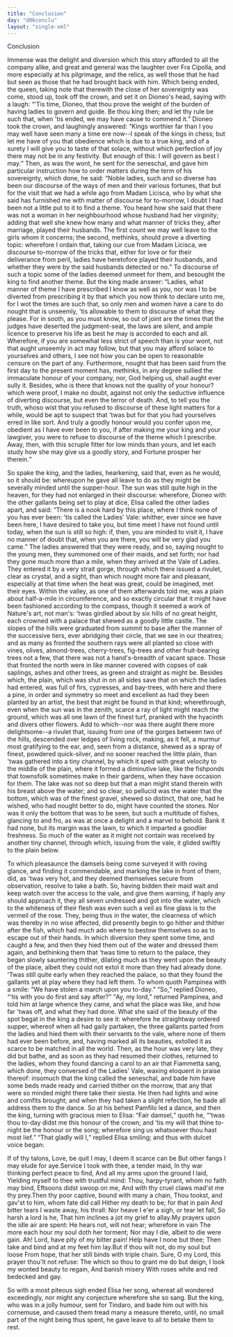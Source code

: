 ```yaml
---
title: "Conclusion"
day: "d06conclu"
layout: "single-xml"
---
```

<div id="d06conclu" type="conclusion" who="author"><head>Conclusion</head><p><milestone id="p06970001"/>Immense was the delight and
diversion which this story afforded
 to all the company alike, and great
and general was the laughter over
 Fra Cipolla, and more especially at his
pilgrimage, and the relics, as
 well those that he had but seen as those
that he had brought back
 with him. Which being ended, the queen, taking
note that therewith
 the close of her sovereignty was come, stood up, took
off the
 crown, and set it on Dioneo's head, saying with a laugh: <milestone id="p06970002"/><q direct="unspecified">'Tis
time, Dioneo, that thou prove the weight of the burden of having
 ladies to
govern and guide. Be thou king then; and let thy rule
 be such that, when
'tis ended, we may have cause to commend it.</q>
<milestone id="p06970003"/>Dioneo took the crown,
and laughingly answered: <q direct="unspecified">Kings worthier
 far than I you may well have
seen many a time ere now--I speak
 of the kings in chess; but let me have
of you that obedience which
 is due to a true king, and of a surety I will
give you to taste of that
 solace, without which perfection of joy there
may not be in any
 festivity. But enough of this: I will govern as best I
may.</q> <milestone id="p06970004"/>Then,
 as was the wont, he sent for the seneschal, and gave him
particular
 instruction how to order matters during the term of his
sovereignty,
 which done, he said: <q direct="unspecified">Noble ladies, such and so diverse has
been
 our discourse of the ways of men and their various fortunes, that
but for the visit that we had a while ago from Madam Licisca, who
 by what
she said has furnished me with matter of discourse for
 to-morrow, I doubt
I had been not a little put to it to find a theme.
 <milestone id="p06970005"/>You heard how she said
that there was not a woman in her neighbourhood
 whose husband had her
virginity; adding that well she knew
 <pb n="107"/>how many and what manner
of tricks they, after marriage, played
 their husbands. <milestone id="p06970006"/>The first count we
may well leave to the girls
 whom it concerns; the second, methinks, should
prove a diverting
 topic: wherefore I ordain that, taking our cue from
Madam Licisca,
 we discourse to-morrow of the tricks that, either for love
or for their
 deliverance from peril, ladies have heretofore played their
husbands,
 and whether they were by the said husbands detected or no.</q>
<milestone id="p06970007"/>To
 discourse of such a topic some of the ladies deemed unmeet for them,
and besought the king to find another theme. But the king made
 answer:
<milestone id="p06970008"/><q direct="unspecified">Ladies, what manner of theme I have prescribed I know
 as well as you,
nor was I to be diverted from prescribing it by that
 which you now think
to declare unto me, for I wot the times are
 such that, so only men and
women have a care to do nought that is
 unseemly, 'tis allowable to them to
discourse of what they please.
 <milestone id="p06970009"/>For in sooth, as you must know, so out of
joint are the times that
 the judges have deserted the judgment-seat, the
laws are silent, and
 ample licence to preserve his life as best he may is
accorded to each
 and all. <milestone id="p06970010"/>Wherefore, if you are somewhat less strict of
speech than is
 your wont, not that aught unseemly in act may follow, but
that you
 may afford solace to yourselves and others, I see not how you can
be
 open to reasonable censure on the part of any. <milestone id="p06970011"/>Furthermore, nought
that has been said from the first day to the present moment has,
 methinks,
in any degree sullied the immaculate honour of your
 company, nor, God
helping us, shall aught ever sully it. <milestone id="p06970012"/>Besides,
 who is there that knows
not the quality of your honour? which
 were proof, I make no doubt, against
not only the seductive influence
 of diverting discourse, but even the
terror of death. <milestone id="p06970013"/>And,
 to tell you the truth, whoso wist that you refused
to discourse of
 these light matters for a while, would be apt to suspect
that 'twas
 but for that you had yourselves erred in like sort. <milestone id="p06970014"/>And truly
a
 goodly honour would you confer upon me, obedient as I have ever
 been to
you, if after making me your king and your lawgiver, you
 were to refuse to
discourse of the theme which I prescribe. <milestone id="p06970015"/>Away,
 then, with this scruple
fitter for low minds than yours, and let each
 study how she may give us a
goodly story, and Fortune prosper her
 therein.</q></p><p><milestone id="p06970016"/>So spake the
king, and the ladies, hearkening, said that, even as
 he would, so it
should be: whereupon he gave all leave to do as they
 <pb n="108"/>might be
severally minded until the supper-hour. <milestone id="p06970017"/>The sun was still
 quite high in
the heaven, for they had not enlarged in their discourse:
 wherefore,
Dioneo with the other gallants being set to play
 at dice, Elisa called the
other ladies apart, and said: <milestone id="p06970018"/><q direct="unspecified">There is a
 nook hard by this place, where
I think none of you has ever been:
 'tis called the Ladies' Vale: whither,
ever since we have been here,
 I have desired to take you, but time meet I
have not found until today,
 when the sun is still so high: if, then, you
are minded to visit
 it, I have no manner of doubt that, when you are
there, you will be
 very glad you came.</q> <milestone id="p06970019"/>The ladies answered that they
were ready,
 and so, saying nought to the young men, they summoned one of
their maids, and set forth; nor had they gone much more than a
 mile, when
they arrived at the Vale of Ladies. They entered it by
 a very strait
gorge, through which there issued a rivulet, clear as
 crystal, and a
sight, than which nought more fair and pleasant,
 especially at that time
when the heat was great, could be imagined,
 met their eyes. <milestone id="p06970020"/>Within the
valley, as one of them afterwards told
 me, was a plain about half-a-mile
in circumference, and so exactly
 circular that it might have been
fashioned according to the compass,
 though it seemed a work of Nature's
art, not man's: 'twas girdled
 about by six hills of no great height, each
crowned with a palace
 that shewed as a goodly little castle. <milestone id="p06970021"/>The slopes of
the hills were
 graduated from summit to base after the manner of the
successive
 tiers, ever abridging their circle, that we see in our
theatres; <milestone id="p06970022"/>and as
 many as fronted the southern rays were all planted so
close with
 vines, olives, almond-trees, cherry-trees, fig-trees and other
fruit-bearing
 trees not a few, that there was not a hand's-breadth of
vacant space. <milestone id="p06970023"/>Those that fronted the north were in like manner
 covered
with copses of oak saplings, ashes and other trees, as green
 and straight
as might be. <milestone id="p06970024"/>Besides which, the plain, which was shut
 in on all sides save
that on which the ladies had entered, was full of
 firs, cypresses, and
bay-trees, with here and there a pine, in order
 and symmetry so meet and
excellent as had they been planted by an
 artist, the best that might be
found in that kind; wherethrough,
 even when the sun was in the zenith,
scarce a ray of light might
 reach the ground, which was all one lawn of
the finest turf, pranked
 with the hyacinth and divers other flowers. <milestone id="p06970025"/>Add
to which--nor was
 there aught there more delightsome--a rivulet that,
issuing from one
 <pb n="109"/>of the gorges between two of the hills,
descended over ledges of
 living rock, making, as it fell, a murmur most
gratifying to the ear,
 and, seen from a distance, shewed as a spray of
finest, powdered
 quick-silver, <milestone id="p06970026"/>and no sooner reached the little plain,
than 'twas
 gathered into a tiny channel, by which it sped with great
velocity
 to the middle of the plain, where it formed a diminutive lake,
like
 the fishponds that townsfolk sometimes make in their gardens, when
they have occasion for them. <milestone id="p06970027"/>The lake was not so deep but that a
 man might
stand therein with his breast above the water; and so
 clear, so pellucid
was the water that the bottom, which was of
 the finest gravel, shewed so
distinct, that one, had he wished, who
 had nought better to do, might have
counted the stones. Nor was it
 only the bottom that was to be seen, but
such a multitude of fishes,
 glancing to and fro, as was at once a delight
and a marvel to behold.
 <milestone id="p06970028"/>Bank it had none, but its margin was the lawn, to
which it imparted
 a goodlier freshness. So much of the water as it might
not contain
 was received by another tiny channel, through which, issuing
from
 the vale, it glided swiftly to the plain below.</p><p><milestone id="p06970029"/>To which
pleasaunce the damsels being come surveyed it with
 roving glance, and
finding it commendable, and marking the lake
 in front of them, did, as
'twas very hot, and they deemed themselves
 secure from observation,
resolve to take a bath. <milestone id="p06970030"/>So, having bidden
 their maid wait and keep watch
over the access to the vale, and give
 them warning, if haply any should
approach it, they all seven undressed
 and got into the water, which to the
whiteness of their flesh
 was even such a veil as fine glass is to the
vermeil of the rose. <milestone id="p06970031"/>They,
 being thus in the water, the clearness of which
was thereby in no
 wise affected, did presently begin to go hither and
thither after the
 fish, which had much ado where to bestow themselves so
as to
 escape out of their hands. <milestone id="p06970032"/>In which diversion they spent some time,
and caught a few, and then they hied them out of the water and
 dressed
them again, and bethinking them that 'twas time to return
 to the palace,
they began slowly sauntering thither, dilating much as
 they went upon the
beauty of the place, albeit they could not extol
 it more than they had
already done. <milestone id="p06970033"/>'Twas still quite early when
 they reached the palace, so
that they found the gallants yet at play
 where they had left them. To whom
quoth Pampinea with a
 smile: <q direct="unspecified">We have stolen a march upon you
to-day.</q> <milestone id="p06970034"/><q direct="unspecified">So,</q>
<pb n="110"/>replied Dioneo, <q direct="unspecified">'tis with you do
first and say after?</q> <milestone id="p06970035"/><q direct="unspecified">Ay, my
 lord,</q> returned Pampinea, and told
him at large whence they came,
 and what the place was like, and how far
'twas off, and what they
 had done. <milestone id="p06970036"/>What she said of the beauty of the spot
begat in the king
 a desire to see it: wherefore he straightway ordered
supper, whereof
 when all had gaily partaken, the three gallants parted
from the ladies
 and hied them with their servants to the vale, where none
of them
 had ever been before, and, having marked all its beauties,
extolled it
 as scarce to be matched in all the world. <milestone id="p06970037"/>Then, as the hour
was
 very late, they did but bathe, and as soon as they had resumed their
clothes, returned to the ladies, whom they found dancing a carol to
 an air
that Fiammetta sang, which done, they conversed of the
 Ladies' Vale,
waxing eloquent in praise thereof: <milestone id="p06970038"/>insomuch that the
 king called the
seneschal, and bade him have some beds made ready
 and carried thither on
the morrow, that any that were so minded
 might there take their siesta. <milestone id="p06970039"/>He
then had lights and wine and
 comfits brought; and when they had taken a
slight refection, he
 bade all address them to the dance. So at his behest
Pamfilo led a
 dance, and then the king, turning with gracious mien to
Elisa:
 <milestone id="p06970040"/><q direct="unspecified">Fair damsel,</q> quoth he, <q direct="unspecified">'twas thou to-day didst me this
honour
 of the crown; and 'tis my will that thine to-night be the honour
or
 the song; wherefore sing us whatsoever thou hast most lief.</q>
<milestone id="p06970041"/><q direct="unspecified">That gladly will I,</q> replied Elisa smiling; and thus with dulcet
voice began:</p><div3 type="song" who="elissa"><lg><milestone id="p06970042"/><l>If of thy talons,
Love, be quit I may,</l>
<l>I deem it scarce can be</l>
<l>But other fangs
I may elude for aye.</l></lg><lg><milestone id="p06970043"/><l>Service I took with thee, a tender
maid,</l>
<l>In thy war thinking perfect peace to find,</l>
<l>And all my
arms upon the ground I laid,</l>
<l>Yielding myself to thee with trustful
mind:</l>
<l>Thou, harpy-tyrant, whom no faith may bind,</l>
<l>Eftsoons
didst swoop on me,</l>
<l>And with thy cruel claws mad'st me thy
prey.</l></lg><lg><milestone id="p06970044"/><l>Then thy poor captive, bound with many a
chain,</l>
<l>Thou tookst, and gav'st to him, whom fate did
call</l>
<l>Hither my death to be; for that in pain</l>
<pb n="111"/>
<l>And
bitter tears I waste away, his thrall:</l>
<l>Nor heave I e'er a sigh, or
tear let fall,</l>
<l>So harsh a lord is he,</l>
<l>That him inclines a jot
my grief to allay.</l></lg><lg><milestone id="p06970045"/><l>My prayers upon the idle air are
spent:</l>
<l>He hears not, will not hear; wherefore in vain</l>
<l>The
more each hour my soul doth her torment;</l>
<l>Nor may I die, albeit to
die were gain.</l>
<l>Ah! Lord, have pity of my bitter pain!</l>
<l>Help
have I none but thee;</l>
<l>Then take and bind and at my feet him
lay.</l></lg><lg><milestone id="p06970046"/><l>But if thou wilt not, do my soul but loose</l>
<l>From
hope, that her still binds with triple chain.</l>
<l>Sure, O my Lord, this
prayer thou'lt not refuse:</l>
<l>The which so thou to grant me do but
deign,</l>
<l>I look my wonted beauty to regain,</l>
<l>And banish
misery</l>
<l>With roses white and red bedecked and
gay.</l></lg></div3><p><milestone id="p06970047"/>So with a most piteous sigh ended Elisa her song,
whereat all
 wondered exceedingly, nor might any conjecture wherefore she
so
 sang. <milestone id="p06970048"/>But the king, who was in a jolly humour, sent for Tindaro,
 and
bade him out with his cornemuse, and caused them tread many a
 measure
thereto, until, no small part of the night being thus spent,
 he gave leave
to all to betake them to rest.</p></div>